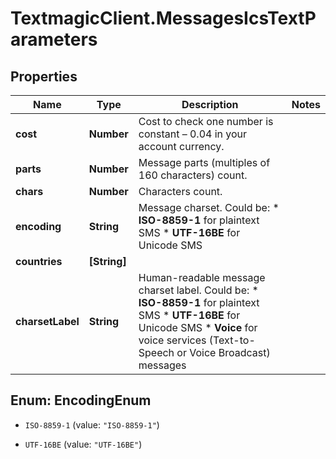 # TextmagicClient.MessagesIcsTextParameters

## Properties
Name | Type | Description | Notes
------------ | ------------- | ------------- | -------------
**cost** | **Number** | Cost to check one number is constant – 0.04 in your account currency. | 
**parts** | **Number** | Message parts (multiples of 160 characters) count. | 
**chars** | **Number** | Characters count. | 
**encoding** | **String** | Message charset. Could be: * **ISO-8859-1** for plaintext SMS * **UTF-16BE** for Unicode SMS  | 
**countries** | **[String]** |  | 
**charsetLabel** | **String** | Human-readable message charset label. Could be: *   **ISO-8859-1** for plaintext SMS *   **UTF-16BE** for Unicode SMS *   **Voice** for voice services (Text-to-Speech or Voice Broadcast) messages  | 


<a name="EncodingEnum"></a>
## Enum: EncodingEnum


* `ISO-8859-1` (value: `"ISO-8859-1"`)

* `UTF-16BE` (value: `"UTF-16BE"`)




